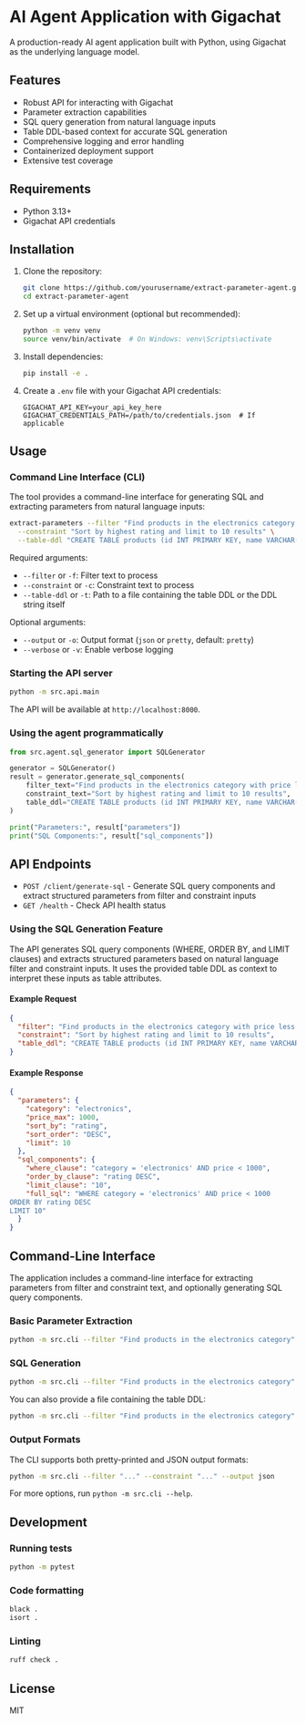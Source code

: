 # AI Agent Application with Gigachat

A production-ready AI agent application built with Python, using Gigachat as the underlying language model.

## Features

- Robust API for interacting with Gigachat
- Parameter extraction capabilities
- SQL query generation from natural language inputs
- Table DDL-based context for accurate SQL generation
- Comprehensive logging and error handling
- Containerized deployment support
- Extensive test coverage

## Requirements

- Python 3.13+
- Gigachat API credentials

## Installation

1. Clone the repository:

   ```bash
   git clone https://github.com/yourusername/extract-parameter-agent.git
   cd extract-parameter-agent
   ```

2. Set up a virtual environment (optional but recommended):

   ```bash
   python -m venv venv
   source venv/bin/activate  # On Windows: venv\Scripts\activate
   ```

3. Install dependencies:

   ```bash
   pip install -e .
   ```

4. Create a `.env` file with your Gigachat API credentials:
   ```
   GIGACHAT_API_KEY=your_api_key_here
   GIGACHAT_CREDENTIALS_PATH=/path/to/credentials.json  # If applicable
   ```

## Usage

### Command Line Interface (CLI)

The tool provides a command-line interface for generating SQL and extracting parameters from natural language inputs:

```bash
extract-parameters --filter "Find products in the electronics category with price less than 1000" \
  --constraint "Sort by highest rating and limit to 10 results" \
  --table-ddl "CREATE TABLE products (id INT PRIMARY KEY, name VARCHAR(100) NOT NULL, category VARCHAR(50), price DECIMAL(10, 2), rating DECIMAL(3, 2), stock INT DEFAULT 0);"
```

Required arguments:

- `--filter` or `-f`: Filter text to process
- `--constraint` or `-c`: Constraint text to process
- `--table-ddl` or `-t`: Path to a file containing the table DDL or the DDL string itself

Optional arguments:

- `--output` or `-o`: Output format (`json` or `pretty`, default: `pretty`)
- `--verbose` or `-v`: Enable verbose logging

### Starting the API server

```bash
python -m src.api.main
```

The API will be available at `http://localhost:8000`.

### Using the agent programmatically

```python
from src.agent.sql_generator import SQLGenerator

generator = SQLGenerator()
result = generator.generate_sql_components(
    filter_text="Find products in the electronics category with price less than 1000",
    constraint_text="Sort by highest rating and limit to 10 results",
    table_ddl="CREATE TABLE products (id INT PRIMARY KEY, name VARCHAR(100) NOT NULL, category VARCHAR(50), price DECIMAL(10, 2), rating DECIMAL(3, 2), stock INT DEFAULT 0);",
)

print("Parameters:", result["parameters"])
print("SQL Components:", result["sql_components"])
```

## API Endpoints

- `POST /client/generate-sql` - Generate SQL query components and extract structured parameters from filter and constraint inputs
- `GET /health` - Check API health status

### Using the SQL Generation Feature

The API generates SQL query components (WHERE, ORDER BY, and LIMIT clauses) and extracts structured parameters based on natural language filter and constraint inputs. It uses the provided table DDL as context to interpret these inputs as table attributes.

#### Example Request

```json
{
  "filter": "Find products in the electronics category with price less than 1000",
  "constraint": "Sort by highest rating and limit to 10 results",
  "table_ddl": "CREATE TABLE products (id INT PRIMARY KEY, name VARCHAR(100) NOT NULL, category VARCHAR(50), price DECIMAL(10, 2), rating DECIMAL(3, 2), stock INT DEFAULT 0);"
}
```

#### Example Response

```json
{
  "parameters": {
    "category": "electronics",
    "price_max": 1000,
    "sort_by": "rating",
    "sort_order": "DESC",
    "limit": 10
  },
  "sql_components": {
    "where_clause": "category = 'electronics' AND price < 1000",
    "order_by_clause": "rating DESC",
    "limit_clause": "10",
    "full_sql": "WHERE category = 'electronics' AND price < 1000
ORDER BY rating DESC
LIMIT 10"
  }
}
```

## Command-Line Interface

The application includes a command-line interface for extracting parameters from filter and constraint text, and optionally generating SQL query components.

### Basic Parameter Extraction

```bash
python -m src.cli --filter "Find products in the electronics category" --constraint "Price should be less than 1000"
```

### SQL Generation

```bash
python -m src.cli --filter "Find products in the electronics category" --constraint "Price should be less than 1000, sort by highest rating, and limit to 10 results" --generate-sql --table-ddl "CREATE TABLE products (id INT PRIMARY KEY, name VARCHAR(100) NOT NULL, category VARCHAR(50), price DECIMAL(10, 2), rating DECIMAL(3, 2), stock INT DEFAULT 0);"
```

You can also provide a file containing the table DDL:

```bash
python -m src.cli --filter "Find products in the electronics category" --constraint "Price should be less than 1000" --generate-sql --table-ddl path/to/table_ddl.sql
```

### Output Formats

The CLI supports both pretty-printed and JSON output formats:

```bash
python -m src.cli --filter "..." --constraint "..." --output json
```

For more options, run `python -m src.cli --help`.

## Development

### Running tests

```bash
python -m pytest
```

### Code formatting

```bash
black .
isort .
```

### Linting

```bash
ruff check .
```

## License

MIT
